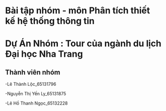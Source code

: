 # Bài tập nhóm - môn Phân tích thiết kế hệ thống thông tin
# Dự Án Nhóm : Tour của ngành du lịch Đại học Nha Trang
## Thành viên nhóm
-Lê Thành Lộc_65131796


-Nguyễn Thị Yến Ly_65131875


-Lê Hồ Thanh Ngọc_65132228
